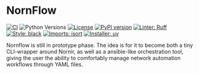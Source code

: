 # NornFlow

[![CI](https://github.com/theandrelima/nornflow/actions/workflows/ci.yml/badge.svg)](https://github.com/theandrelima/nornflow/actions/workflows/ci.yml)
![Python Versions](https://img.shields.io/badge/python-3.10%20%7C%203.11%20%7C%203.12-blue)
[![License](https://img.shields.io/badge/License-GPL%203.0-blue.svg)](https://opensource.org/licenses/GPL-3.0)
[![PyPI version](https://badge.fury.io/py/nornflow.svg)](https://badge.fury.io/py/nornflow)
[![Linter: Ruff](https://img.shields.io/endpoint?url=https://raw.githubusercontent.com/astral-sh/ruff/main/assets/badge/v2.json)](https://github.com/astral-sh/ruff)
[![Style: black](https://img.shields.io/badge/code%20style-black-000000.svg)](https://github.com/psf/black)
[![Imports: isort](https://img.shields.io/badge/%20imports-isort-%231674b1?style=flat&labelColor=ef8336)](https://pycqa.github.io/isort/)
[![Installer: uv](https://img.shields.io/badge/installer-uv-blue)](https://github.com/astral-sh/uv)



Nornflow is still in prototype phase.
The idea is for it to become both a tiny CLI-wrapper around Nornir, as well as a ansible-like orchestration tool, giving the user the ability to comfortably manage network automation workflows through YAML files.
